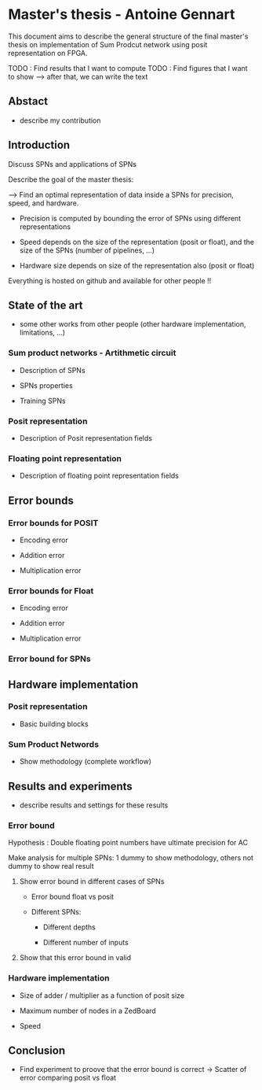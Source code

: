 # Master's thesis - Antoine Gennart

This document aims to describe the general structure of the final master's thesis on implementation of Sum Prodcut network using posit representation on FPGA.

TODO : Find results that I want to compute
TODO : Find figures that I want to show
--> after that, we can write the text

## Abstact

+ describe my contribution

## Introduction

Discuss SPNs and applications of SPNs

Describe the goal of the master thesis:

--> Find an optimal representation of data inside a SPNs for precision, speed, and hardware.

* Precision is computed by bounding the error of SPNs using different representations

* Speed depends on the size of the representation (posit or float), and the size of the SPNs (number of pipelines, ...)

* Hardware size depends on size of the representation also (posit or float)


Everything is hosted on github and available for other people !!

## State of the art

+ some other works from other people (other hardware implementation, limitations, ...)

### Sum product networks - Artithmetic circuit

* Description of SPNs

* SPNs properties

* Training SPNs

### Posit representation

* Description of Posit representation fields

### Floating point representation

* Description of floating point representation fields

## Error bounds

### Error bounds for POSIT

* Encoding error

* Addition error

* Multiplication error

### Error bounds for Float

* Encoding error

* Addition error

* Multiplication error

### Error bound for SPNs

## Hardware implementation

### Posit representation

* Basic building blocks

### Sum Product Networds

* Show methodology (complete workflow)

## Results and experiments

+ describe results and settings for these results

### Error bound

Hypothesis : Double floating point numbers have ultimate precision for AC

Make analysis for multiple SPNs: 1 dummy to show methodology, others not dummy to show real result

1. Show error bound in different cases of SPNs

	* Error bound float vs posit

	* Different SPNs:

		* Different depths

		* Different number of inputs

2. Show that this error bound in valid


### Hardware implementation

* Size of adder / multiplier as a function of posit size

* Maximum number of nodes in a ZedBoard

* Speed

## Conclusion


+ Find experiment to proove that the error bound is correct
-> Scatter of error comparing posit vs float